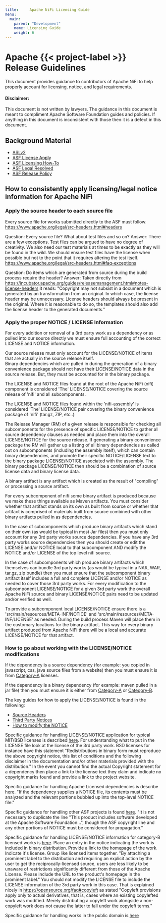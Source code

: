 ```yaml
---
title:     Apache NiFi Licensing Guide
menu:
  main:
    parent: "Development"
    name: Licensing Guide
    weight: 6
---
```


# Apache {{< project-label >}} Release Guidelines

This document provides guidance to contributors of Apache NiFi to help properly account for licensing, notice, and legal requirements.

#### Disclaimer:

This document is not written by lawyers.  The guidance in this document is meant to compliment Apache Software Foundation guides and policies.  If anything in this document is inconsistent with those then it is a defect in this document.
  
## Background Material

- [ASLv2](https://www.apache.org/licenses/LICENSE-2.0)
- [ASF License Apply](https://www.apache.org/dev/apply-license.html)
- [ASF Licensing How-To](https://www.apache.org/dev/licensing-howto.html)
- [ASF Legal Resolved](https://www.apache.org/legal/resolved.html)
- [ASF Release Policy](https://www.apache.org/dev/release.html)

## How to consistently apply licensing/legal notice information for Apache NiFi

### Apply the source header to each source file

Every source file for works submitted directly to the ASF must follow: https://www.apache.org/legal/src-headers.html#headers

Question: Every source file? What about test files and so on?
Answer: There are a few exceptions.  Test files can be argued to have no degree of creativity.  We also need our test materials at times to be exactly as they will be found in the wild.  We should ensure test files have the license when possible but not to the point that it requires altering the test itself.
    https://www.apache.org/legal/src-headers.html#faq-exceptions
	
Question: Do items which are generated from source during the build process require the header?
Answer: Taken directly from https://incubator.apache.org/guides/releasemanagement.html#notes-license-headers it reads:
    "Copyright may not subsist in a document which is generated by an transformation from an original. In which case, the license header may be unnecessary. License headers should always be present in the original. Where it is reasonable to do so, the templates should also add the license header to the generated documents."

### Apply the proper NOTICE / LICENSE Information

For every addition or removal of a 3rd party work as a dependency or as pulled into our source directly we must ensure full
accounting of the correct LICENSE and NOTICE information.

Our source release must only account for the LICENSE/NOTICE of items that are actually in the source release itself.  
Binary dependencies which are pulled in during the generation of a binary convenience package should not have their 
LICENSE/NOTICE data in the source release.  But, they must be accounted for in the binary package.  

The LICENSE and NOTICE files found at the root of the Apache NiFi (nifi) component is considered 'The' LICENSE/NOTICE 
covering the source release of 'nifi' and all subcomponents.

The LICENSE and NOTICE files found within the 'nifi-assembly' is considered 'The' LICENSE/NOTICE pair covering the binary 
convenience package of 'nifi' (tar.gz, ZIP, etc..)
	
The Release Manager (RM) of a given release is responsible for checking all subcomponents for the presence of specific 
LICENSE/NOTICE to gather all source dependency clauses as needed and place them into the overall LICENSE/NOTICE for the
source release.  If generating a binary convenience package the RM will gather up a listing of all binary dependencies 
as called out on subcomponents (including the assembly itself), which can contain binary dependencies, and promote 
their specific NOTICE/LICENSE text to the binary package LICENSE/NOTICE associated with the assembly.  The binary package
LICENSE/NOTICE then should be a combination of source license data and binary license data.

A binary artifact is any artifact which is created as the result of "compiling" or processing a source artifact.
	
For every subcomponent of nifi some binary artifact is produced because we make these things available as Maven artifacts.  You must consider whether that artifact stands on its own as built from source or whether that artifact is comprised of materials built from source combined with other binary artifacts pulled in as dependencies.  
	
In the case of subcomponents which produce binary artifacts which stand on their own (as would be typical in most Jar 
files) then you must only account for any 3rd party works source dependencies.  If you have any 3rd party works source 
dependencies then you should create or edit the LICENSE and/or NOTICE local to that subcomponent AND modify the 
NOTICE and/or LICENSE of the top level nifi source.
	
In the case of subcomponents which produce binary artifacts which themselves can bundle 3rd party works (as would be 
typical in a NAR, WAR, tar.gz, zip bundle) then you must ensure that the subcomponent binary artifact itself includes 
a full and complete LICENSE and/or NOTICE as needed to cover those 3rd party works.  For every modification to the 
subcomponent LICENSE/NOTICE for a given 3rd party work the overall Apache NiFi source and binary LICENSE/NOTICE pairs 
need to be updated and/or verified as well.  

To provide a subcomponent local LICENSE/NOTICE ensure there is a 'src/main/resources/META-INF/NOTICE' and 
'src/main/resources/META-INF/LICENSE' as needed.  During the build process Maven will place them in the customary 
locations for the binary artifact.  This way for every binary artifact produced from Apache NiFi there will be a 
local and accurate LICENSE/NOTICE for that artifact.

### How to go about working with the LICENSE/NOTICE modifications

If the dependency is a source dependency (for example: you copied in javascript, css, java source files from a website) then you
 must ensure it is from [Category-A](https://www.apache.org/legal/resolved.html#category-a) licenses.
    
If the dependency is a binary dependency (for example: maven pulled in a jar file) then you must ensure it is either from 
[Category-A](https://www.apache.org/legal/resolved.html#category-a) or
[Category-B](https://www.apache.org/legal/resolved.html#category-b).

The key guides for how to apply the LICENSE/NOTICE is found in the following:

 - [Source Headers](https://www.apache.org/legal/src-headers.html#3party)
 - [Third Party Notices](https://www.apache.org/legal/resolved.html#required-third-party-notices.)
 - [How to modify the NOTICE](https://www.apache.org/dev/licensing-howto.html#mod-notice)

Specific guidance for handling LICENSE/NOTICE application for typical MIT/BSD licenses is 
described [here](https://www.apache.org/dev/licensing-howto.html#permissive-deps).  For understanding what to put in the
LICENSE file look at the license of the 3rd party work.  BSD licenses for instance have this statement "Redistributions 
in binary form must reproduce the above copyright notice, this list of conditions and the following disclaimer in the 
documentation and/or other materials provided with the distribution."  In the event you cannot find the actual 
Copyright statement for a dependency then place a link to the license text they claim and indicate no copyright marks 
found and provide a link to the project website.

Specific guidance for handling Apache Licensed dependencies is describe [here](https://www.apache.org/dev/licensing-howto.html#alv2-dep).
"If the dependency supplies a NOTICE file, its contents must be analyzed and the relevant portions bubbled up into the top-level NOTICE file."

Specific guidance for handling other ASF projects is found [here](https://www.apache.org/dev/licensing-howto.html#bundle-asf-product).
"It is not necessary to duplicate the line "This product includes software developed at the Apache Software 
Foundation...", though the ASF copyright line and any other portions of NOTICE must be considered for propagation."

Specific guidance for handling LICENSE/NOTICE information for category-B licensed works is [here](https://www.apache.org/legal/resolved.html#category-b).
Place an entry in the notice indicating the work is included in binary distribution.  Provide a link to the 
homepage of the work.  Indicate it's license.  Group like licensed items together. "By attaching a prominent label to 
the distribution and requiring an explicit action by the user to get the reciprocally-licensed source, users are less 
likely to be unaware of restrictions significantly different from those of the Apache License. Please include the URL 
to the product's homepage in the prominent label." You should not modify the LICENSE file to include the LICENSE 
information of the 3rd party work in this case.  That is explained nicely in https://opensource.org/faq#copyleft as
stated "Copyleft provisions apply only to actual derivatives, that is, cases where an existing copylefted work was 
modified. Merely distributing a copyleft work alongside a non-copyleft work does not cause the latter to fall under 
the copyleft terms."

Specific guidance for handling works in the public domain is [here](https://www.apache.org/legal/resolved.html#can-works-placed-in-the-public-domain-be-included-in-apache-products)

